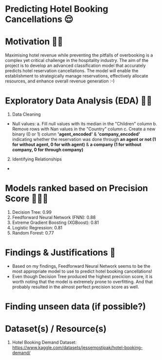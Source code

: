 # Predicting Hotel Booking Cancellations 😌

# Motivation 🫶🏼 
Maximising hotel revenue while preventing the pitfalls of overbooking is a complex yet critical challenge in the hospitality industry. The aim of the project is to develop an advanced classification model that accurately predicts hotel reservation cancellations. The model will enable the establishment to strategically manage reservations, effectively allocate resources, and enhance overall revenue generation :-)

# Exploratory Data Analysis (EDA) ✍🏻
1. Data Cleaning
- Null values:
  a. Fill null values with its median in the "Children" column
  b. Remove rows with Nan values in the "Country" column
  c. Create a new binary (0 or 1) column **'agent_encoded'** & **'company_encoded'** indicating whether the reservation was done through **an agent or not (1 for without agent, 0 for with agent)** & **a company (1 for without company, 0 for through company)**

2. Identifying Relationships
- 


# Models ranked based on Precision Score 🕵🏻‍♀️
1. Decision Tree: 0.99
2. Feedforward Neural Network (FNN): 0.88
3. Extreme Gradient Boosting (XGBoost): 0.81
4. Logistic Regression: 0.81
5. Random Forest: 0.77


# Findings & Justifications 🔎
- Based on my findings, Feedforward Neural Network seems to be the most appropriate model to use to predict hotel booking cancellations!
- Even though Decision Tree produced the highest precicion score, it is worth noting that the model is extremely prone to overfitting. And that probably resulted in the almost perfect precision score as well.

# Finding unseen data (if possible?)


# Dataset(s) / Resource(s)
1. Hotel Booking Demand Dataset: https://www.kaggle.com/datasets/jessemostipak/hotel-booking-demand/
